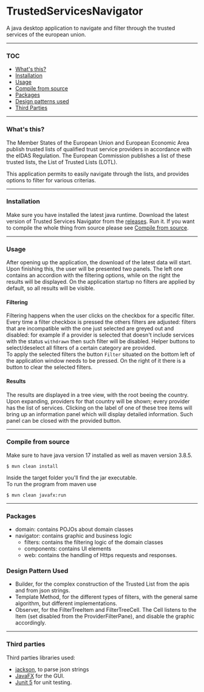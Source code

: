 # TrustedServicesNavigator

A java desktop application to navigate and filter through the trusted services of the european union.

---

### TOC
 - [What's this?](#wtf)
 - [Installation](#installation)
 - [Usage](#usage)
 - [Compile from source](#compile)
 - [Packages](#packages)
 - [Design patterns used](#designpatterns)
 - [Third Parties](#thirdparties)

---

<a name="wft"></a>
### What's this?
The Member States of the European Union and European Economic Area publish trusted lists of qualified trust service providers in accordance with the eIDAS Regulation. The European Commission publishes a list of these trusted lists, the List of Trusted Lists (LOTL).

This application permits to easily navigate through the lists, and provides options to filter for various criterias.

---
<a name="installation"></a>
### Installation
Make sure you have installed the latest java runtime. Download the latest version of Trusted Services Navigator from the [releases](https://github.com/mazzatramp/TrustedServicesNavigator/releases).
Run it. If you want to compile the whole thing from source please see [Compile from source](#compile).

---
<a name="usage"></a>
### Usage
After opening up the application, the download of the latest data will start. Upon finishing this, the user will be presented two panels. The left one contains an accordion with the filtering options, while on the right the results will be displayed. On the application startup no filters are applied by default, so all results will be visible.

#### Filtering
Filtering happens when the user clicks on the checkbox for a specific filter. Every time a filter checkbox is pressed the others filters are adjusted: filters that are incompatible with the one just selected are greyed out and disabled: for example if a provider is selected that doesn't include services with the status `withdrawn` then such filter will be disabled. Helper buttons to select/deselect all filters of a certain category are provided.  
To apply the selected filters the button `Filter` situated on the bottom left of the application window needs to be pressed. On the right of it there is a button to clear the selected filters.

#### Results
The results are displayed in a tree view, with the root beeing the country. Upon expanding, providers for that country will be shown; every provider has the list of services. Clicking on the label of one of these tree items will bring up an information panel which will display detailed information. Such panel can be closed with the provided button.

---
<a name="compile"></a>
### Compile from source
Make sure to have java version 17 installed as well as maven version 3.8.5.
```
$ mvn clean install
```
Inside the target folder you'll find the jar executable.  
To run the program from maven use
```
$ mvn clean javafx:run
```
---

<a name="packages"></a>
### Packages
- domain: contains POJOs about domain classes
- navigator: contains graphic and business logic
    - filters: contains the filtering logic of the domain classes
    - components: contains UI elements
    - web: contains the handling of Https requests and responses.

<a name="designpatterns"></a>
### Design Pattern Used
- Builder, for the complex construction of the Trusted List from the apis and from json strings.
- Template Method, for the different types of filters, with the general same algorithm, but different implementations.
- Observer, for the FilterTreeItem and FilterTreeCell. The Cell listens to the Item (set disabled from the ProviderFilterPane), and disable the graphic accordingly.

---
<a name="thirdparties"></a>
### Third parties
Third parties libraries used:
- [jackson](https://github.com/FasterXML/jackson), to parse json strings
- [JavaFX](https://openjfx.io/) for the GUI.
- [Junit 5](https://junit.org/junit5/) for unit testing.
